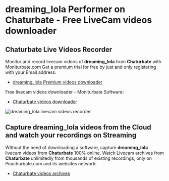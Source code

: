 # dreaming_lola Performer on Chaturbate - Free LiveCam videos downloader

## Chaturbate Live Videos Recorder

Monitor and record livecam videos of **dreaming_lola** from **Chaturbate** with Moniturbate.com
Get a premium trial for free by just and only registering with your Email address:
* [dreaming_lola Premium videos downloader](https://moniturbate.com/request-demo-licence-key.html)

Free livecam videos downloader - Moniturbate Software:
* [Chaturbate videos downloader](https://moniturbate.com/moniturbate-download-software.html)

![dreaming_lola livecam videos recorder](https://peachurnet.com/templates/moniturbate-software.png)


## Capture dreaming_lola videos from the Cloud and watch your recordings on Streaming

Without the need of downloading a software, capture **dreaming_lola** livecam videos from **Chaturbate** 100% online.
Watch Livecam archives from **Chaturbate** unlimitedly from thousands of existing recordings, only on Peachurbate.com and its websites network:
* [Chaturbate videos archives](https://peachurnet.com/)